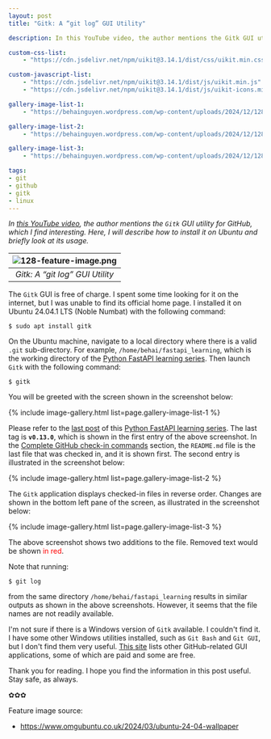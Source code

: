 ```yaml
---
layout: post
title: "Gitk: A “git log” GUI Utility"

description: In this YouTube video, the author mentions the Gitk GUI utility for GitHub, which I find interesting. Here, I will describe how to install it on Ubuntu and briefly look at its usage. 

custom-css-list:
    - "https://cdn.jsdelivr.net/npm/uikit@3.14.1/dist/css/uikit.min.css"

custom-javascript-list:
    - "https://cdn.jsdelivr.net/npm/uikit@3.14.1/dist/js/uikit.min.js"
    - "https://cdn.jsdelivr.net/npm/uikit@3.14.1/dist/js/uikit-icons.min.js"

gallery-image-list-1:
    - "https://behainguyen.wordpress.com/wp-content/uploads/2024/12/128-01.png"

gallery-image-list-2:
    - "https://behainguyen.wordpress.com/wp-content/uploads/2024/12/128-02.png"

gallery-image-list-3:
    - "https://behainguyen.wordpress.com/wp-content/uploads/2024/12/128-03.png"

tags:
- git
- github
- gitk
- linux
---
```


<em>
In <a href="https://www.youtube.com/watch?v=_c1o8tqoR-0&list=PL9xPdBFt5g3Qnn3ZY2wYh7L2yzZ377UwI&index=5" title="LinuxCNC HAL #1(b): Using Linux efficiently" target="_blank">this YouTube video</a>, the author mentions the <code>Gitk</code> GUI utility for GitHub, which I find interesting. Here, I will describe how to install it on Ubuntu and briefly look at its usage.
</em>

| ![128-feature-image.png](https://behainguyen.wordpress.com/wp-content/uploads/2024/12/128-feature-image.png) |
|:--:|
| *Gitk: A “git log” GUI Utility* |

The <code>Gitk</code> GUI is free of charge. I spent some time looking for it on the internet, but I was unable to find its official home page. I installed it on Ubuntu 24.04.1 LTS (Noble Numbat) with the following command:

```
$ sudo apt install gitk
```

On the Ubuntu machine, navigate to a local directory where there is a valid <code>.git</code> sub-directory. For example, <code>/home/behai/fastapi_learning</code>, which is the working directory of the <a href="https://github.com/behai-nguyen/fastapi_learning" title="Index of the Complete Series" target="_blank">Python FastAPI learning series</a>. Then launch <code>Gitk</code> with the following command:

```
$ gitk
```

You will be greeted with the screen shown in the screenshot below:

{% include image-gallery.html list=page.gallery-image-list-1 %}
<br/>

Please refer to the <a href="https://behainguyen.wordpress.com/2024/12/02/python-fastapi-finishing-off-the-pending-items-code-cleanup-and-improvements/" title="Python FastAPI: Finishing Off the Pending Items, Code Cleanup, and Improvements" target="_blank">last post</a> of this <a href="https://github.com/behai-nguyen/fastapi_learning" title="Index of the Complete Series" target="_blank">Python FastAPI learning series</a>. The last tag is <strong><code>v0.13.0</code></strong>,  which is shown in the first entry of the above screenshot. In the <a href="https://behainguyen.wordpress.com/2024/12/02/python-fastapi-finishing-off-the-pending-items-code-cleanup-and-improvements/#code-refactorings" title="Python FastAPI: Finishing Off the Pending Items, Code Cleanup, and Improvements" target="_blank">Complete GitHub check-in commands</a> section, the <code>README.md</code> file is the last file that was checked in, and it is shown first. The second entry is illustrated in the screenshot below:

{% include image-gallery.html list=page.gallery-image-list-2 %}
<br/>

The <code>Gitk</code> application displays checked-in files in reverse order. Changes are shown in the bottom left pane of the screen, as illustrated in the screenshot below:

{% include image-gallery.html list=page.gallery-image-list-3 %}
<br/>

The above screenshot shows two additions to the file. Removed text would be shown <span style="color:red;">in red</span>.

Note that running:

```
$ git log
```

from the same directory <code>/home/behai/fastapi_learning</code> results in similar outputs as shown in the above screenshots. However, it seems that the file names are not readily available.

I'm not sure if there is a Windows version of <code>Gitk</code> available. I couldn't find it. I have some other Windows utilities installed, such as <code>Git Bash</code> and <code>Git GUI</code>, but I don't find them very useful. <a href="https://git-scm.com/downloads/guis" title="Git GUI Clients" target="_blank">This site</a> lists other GitHub-related GUI applications, some of which are paid and some are free.

Thank you for reading. I hope you find the information in this post useful. Stay safe, as always.

✿✿✿

Feature image source:

<ul>
<li>
<a href="https://www.omgubuntu.co.uk/2024/03/ubuntu-24-04-wallpaper" target="_blank">https://www.omgubuntu.co.uk/2024/03/ubuntu-24-04-wallpaper</a>
</li>
</ul>

